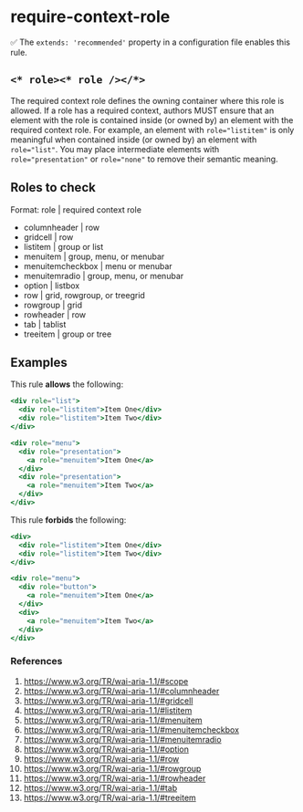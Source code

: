 # require-context-role

✅ The `extends: 'recommended'` property in a configuration file enables this rule.

## `<* role><* role /></*>`

The required context role defines the owning container where this role is allowed. If a role has a required context, authors MUST ensure that an element with the role is contained inside (or owned by) an element with the required context role. For example, an element with `role="listitem"` is only meaningful when contained inside (or owned by) an element with `role="list"`. You may place intermediate elements with `role="presentation"` or `role="none"` to remove their semantic meaning.

## Roles to check

Format: role | required context role

* columnheader | row
* gridcell | row
* listitem | group or list
* menuitem | group, menu, or menubar
* menuitemcheckbox | menu or menubar
* menuitemradio | group, menu, or menubar
* option | listbox
* row | grid, rowgroup, or treegrid
* rowgroup | grid
* rowheader | row
* tab | tablist
* treeitem | group or tree

## Examples

This rule **allows** the following:

```hbs
<div role="list">
  <div role="listitem">Item One</div>
  <div role="listitem">Item Two</div>
</div>
```

```hbs
<div role="menu">
  <div role="presentation">
    <a role="menuitem">Item One</a>
  </div>
  <div role="presentation">
    <a role="menuitem">Item Two</a>
  </div>
</div>
```

This rule **forbids** the following:

```hbs
<div>
  <div role="listitem">Item One</div>
  <div role="listitem">Item Two</div>
</div>
```

```hbs
<div role="menu">
  <div role="button">
    <a role="menuitem">Item One</a>
  </div>
  <div>
    <a role="menuitem">Item Two</a>
  </div>
</div>
```

### References

1. <https://www.w3.org/TR/wai-aria-1.1/#scope>
1. <https://www.w3.org/TR/wai-aria-1.1/#columnheader>
1. <https://www.w3.org/TR/wai-aria-1.1/#gridcell>
1. <https://www.w3.org/TR/wai-aria-1.1/#listitem>
1. <https://www.w3.org/TR/wai-aria-1.1/#menuitem>
1. <https://www.w3.org/TR/wai-aria-1.1/#menuitemcheckbox>
1. <https://www.w3.org/TR/wai-aria-1.1/#menuitemradio>
1. <https://www.w3.org/TR/wai-aria-1.1/#option>
1. <https://www.w3.org/TR/wai-aria-1.1/#row>
1. <https://www.w3.org/TR/wai-aria-1.1/#rowgroup>
1. <https://www.w3.org/TR/wai-aria-1.1/#rowheader>
1. <https://www.w3.org/TR/wai-aria-1.1/#tab>
1. <https://www.w3.org/TR/wai-aria-1.1/#treeitem>
